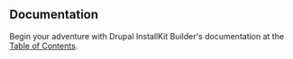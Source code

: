 ## Documentation

Begin your adventure with Drupal InstallKit Builder's documentation at the [Table of Contents](INDEX.md).
